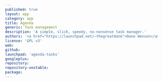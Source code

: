 ```yaml
---
published: true
layout: app
category: app
title: Agenda
generic: Task management
description: 'A simple, slick, speedy, no-nonsense task manager.'
authors: '<a href="https://launchpad.net/~thegreatdane">Dane Henson</a>, <a href="https://launchpad.net/~cameronnemo">Cameron Norman</a>, <a href="https://launchpad.net/~ffabio-96-x">Fabio Zaramella</a>'
license: 'GPL v3'
web:
github:
launchpad: 'agenda-tasks'
googleplus:
repository:
repository-unstable:
package:
---
```

